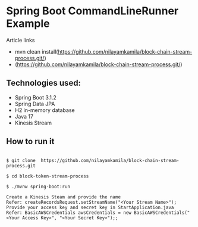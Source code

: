 # Spring Boot CommandLineRunner Example

Article links
* mvn clean install(https://github.com/nilayamkamila/block-chain-stream-process.git/)
* (https://github.com/nilayamkamila/block-chain-stream-process.git/)

## Technologies used:
* Spring Boot 3.1.2
* Spring Data JPA
* H2 in-memory database
* Java 17
* Kinesis Stream

## How to run it
```

$ git clone  https://github.com/nilayamkamila/block-chain-stream-process.git

$ cd block-token-stream-process

$ ./mvnw spring-boot:run

```
```
Create a Kinesis Steam and provide the name 
Refer: createRecordsRequest.setStreamName("<Your Stream Name>");
Provide your access key and secret key in StartApplication.java
Refer: BasicAWSCredentials awsCredentials = new BasicAWSCredentials("<Your Access Key>", "<Your Secret Key>");;

```


